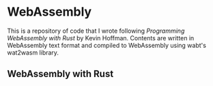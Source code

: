 # WebAssembly
This is a repository of code that I wrote following *Programming WebAssembly with Rust* by Kevin Hoffman. Contents are written in WebAssembly text format and compiled to WebAssembly using wabt's wat2wasm library.


## WebAssembly with Rust